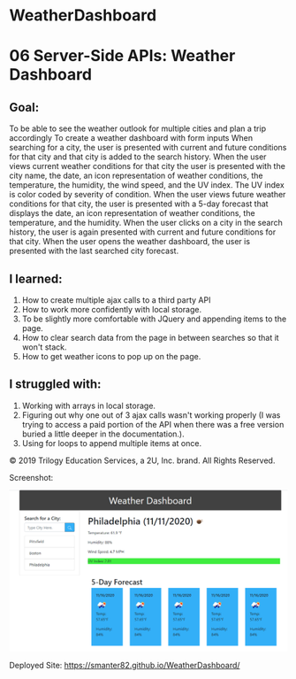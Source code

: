 # WeatherDashboard

# 06 Server-Side APIs: Weather Dashboard

## Goal: 
To be able to see the weather outlook for multiple cities and plan a trip accordingly
To create a weather dashboard with form inputs
When searching for a city, the user is presented with current and future conditions for that city and that city is added to the search history.
When the user views current weather conditions for that city the user is presented with the city name, the date, an icon representation of weather conditions, the temperature, the humidity, the wind speed, and the UV index.
The UV index is color coded by severity of condition.
When the user views future weather conditions for that city, the user is presented with a 5-day forecast that displays the date, an icon representation of weather conditions, the temperature, and the humidity.
When the user clicks on a city in the search history, the user is again presented with current and future conditions for that city.
When the user opens the weather dashboard, the user is presented with the last searched city forecast.

## I learned:

1) How to create multiple ajax calls to a third party API
2) How to work more confidently with local storage.
3) To be slightly more comfortable with JQuery and appending items to the page.
4) How to clear search data from the page in between searches so that it won't stack.
5) How to get weather icons to pop up on the page.

## I struggled with:

1) Working with arrays in local storage.
2) Figuring out why one out of 3 ajax calls wasn't working properly (I was trying to access a paid portion of the API when there was a free version buried a little deeper in the documentation.).
3) Using for loops to append multiple items at once.

© 2019 Trilogy Education Services, a 2U, Inc. brand. All Rights Reserved.

Screenshot:

![Screenshot of Website](./Assets/Screenshot.png)

Deployed Site:  https://smanter82.github.io/WeatherDashboard/
